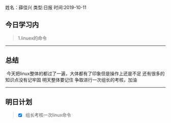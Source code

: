 姓名：薛佳兴
类型:日报
时间:2019-10-11

## 今日学习内 ##
>1.linuex的命令
* * *
## 总结 ##
​		今天把linux整体的都过了一遍，大体都有了印象但是操作上还是不足 还有很多的知识点没有记牢固  明天整体要记住 争取进行一次组长的考核，加油

* * *
## 明日计划 ##
> - [x] 组长考核一次linux命令 